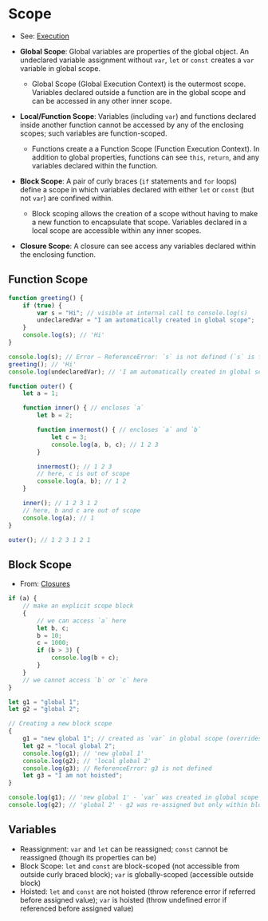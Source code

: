 # Scope
* See: [Execution](execution.md)

* __Global Scope__: Global variables are properties of the global object. An undeclared variable  assignment without `var`, `let` or `const`  creates a `var` variable in global scope.
	* Global Scope (Global Execution Context) is the outermost scope. Variables declared outside a function are in the global scope and can be accessed in any other inner scope.
* __Local/Function Scope__: Variables (including `var`) and functions declared inside another function cannot be accessed by any of the enclosing scopes; such variables are function-scoped.
	* Functions create a a Function Scope (Function Execution Context). In addition to global properties, functions can see `this`, `return`, and any variables declared within the function.
* __Block Scope__: A pair of curly braces (`if` statements and `for` loops) define a scope in which variables declared with either `let` or `const` (but not `var`) are confined within.
	* Block scoping allows the creation of a scope without having to make a new function to encapsulate that scope. Variables declared in a local scope are accessible within any inner scopes.
* __Closure Scope__: A closure can see access any variables declared within the enclosing function.


## Function Scope

```javascript
function greeting() {
	if (true) {
		var s = "Hi"; // visible at internal call to console.log(s)
		undeclaredVar = "I am automatically created in global scope";
	}
	console.log(s); // 'Hi'
}

console.log(s); // Error — ReferenceError: `s` is not defined (`s` is function-scoped)
greeting(); // 'Hi'
console.log(undeclaredVar); // 'I am automatically created in global scope'
```

```javascript
function outer() {
	let a = 1;

	function inner() { // encloses `a`
		let b = 2;

		function innermost() { // encloses `a` and `b`
			let c = 3;
			console.log(a, b, c); // 1 2 3
		}

		innermost(); // 1 2 3
		// here, c is out of scope
		console.log(a, b); // 1 2
	}

	inner(); // 1 2 3 1 2
	// here, b and c are out of scope
	console.log(a); // 1
}

outer(); // 1 2 3 1 2 1

```

## Block Scope

* From: [Closures](closures.md)
```javascript
if (a) {
	// make an explicit scope block
	{
		// we can access `a` here
		let b, c;
		b = 10;
		c = 1000;
		if (b > 3) {
			console.log(b + c);
		}
	}
	// we cannot access `b` or `c` here
}
```

```javascript
let g1 = "global 1";
let g2 = "global 2";

// Creating a new block scope
{
	g1 = "new global 1"; // created as `var` in global scope (overrides `let g1`)
	let g2 = "local global 2";
	console.log(g1); // 'new global 1'
	console.log(g2); // 'local global 2'
	console.log(g3); // ReferenceError: g3 is not defined
	let g3 = "I am not hoisted";
}

console.log(g1); // 'new global 1' - `var` was created in global scope
console.log(g2); // 'global 2' - g2 was re-assigned but only within block scope
```

## Variables
* Reassignment: `var` and `let` can be reassigned; `const` cannot be reassigned (though its properties can be)
* Block Scope: `let` and `const` are block-scoped (not accessible from outside curly braced block); `var` is globally-scoped (accessible outside block)
* Hoisted: `let` and `const` are not hoisted (throw reference error if referred before assigned value); `var` is hoisted (throw undefined error if referenced before assigned value)